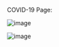 COVID-19 Page:


![image](https://github.com/user-attachments/assets/eebbff6f-0517-481d-bec5-a9eab3288290)

![image](https://github.com/user-attachments/assets/72451445-1a66-473a-8bb1-cc66db034802)

